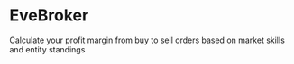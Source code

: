 # EveBroker
Calculate your profit margin from buy to sell orders based on market skills and entity standings
